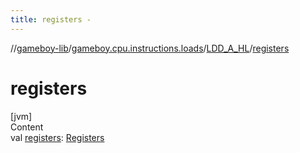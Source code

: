 ```yaml
---
title: registers -
---
```

//[gameboy-lib](../../index.md)/[gameboy.cpu.instructions.loads](../index.md)/[LDD_A_HL](index.md)/[registers](registers.md)



# registers  
[jvm]  
Content  
val [registers](registers.md): [Registers](../../gameboy.cpu/-registers/index.md)  



